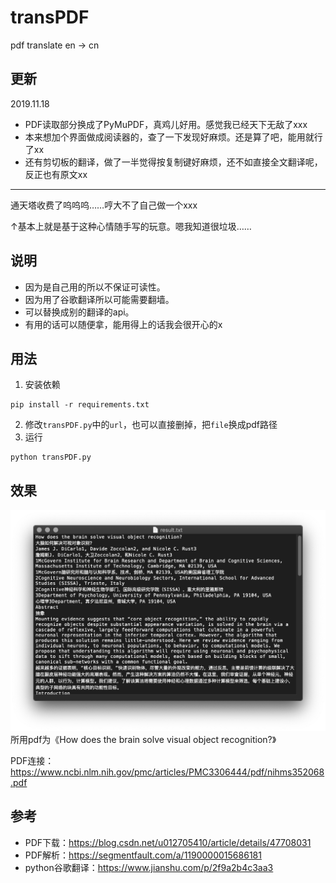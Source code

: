# transPDF
pdf translate en -> cn

## 更新
2019.11.18
- PDF读取部分换成了PyMuPDF，真鸡儿好用。感觉我已经天下无敌了xxx
- 本来想加个界面做成阅读器的，查了一下发现好麻烦。还是算了吧，能用就行了xx
- 还有剪切板的翻译，做了一半觉得按复制键好麻烦，还不如直接全文翻译呢，反正也有原文xx

---
通天塔收费了呜呜呜……哼大不了自己做一个xxx

↑基本上就是基于这种心情随手写的玩意。嗯我知道很垃圾……

## 说明
- 因为是自己用的所以不保证可读性。
- 因为用了谷歌翻译所以可能需要翻墙。
- 可以替换成别的翻译的api。
- 有用的话可以随便拿，能用得上的话我会很开心的x

## 用法
1. 安装依赖
```
pip install -r requirements.txt
```
2. 修改`transPDF.py`中的`url`，也可以直接删掉，把`file`换成pdf路径
3. 运行
```
python transPDF.py
```

## 效果
![image](https://raw.githubusercontent.com/2793145003/transPDF/master/img/1.png)
所用pdf为《How does the brain solve visual object recognition?》

PDF连接：https://www.ncbi.nlm.nih.gov/pmc/articles/PMC3306444/pdf/nihms352068.pdf

## 参考
- PDF下载：https://blog.csdn.net/u012705410/article/details/47708031
- PDF解析：https://segmentfault.com/a/1190000015686181
- python谷歌翻译：https://www.jianshu.com/p/2f9a2b4c3aa3
